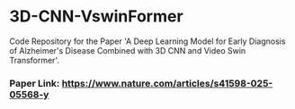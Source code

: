 # 3D-CNN-VswinFormer
Code Repository for the Paper 'A Deep Learning Model for Early Diagnosis of Alzheimer's Disease Combined with 3D CNN and Video Swin Transformer'.

### Paper Link: https://www.nature.com/articles/s41598-025-05568-y
